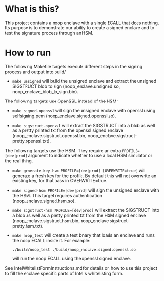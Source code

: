 What is this?
===

This project contains a noop enclave with a single ECALL that does
nothing. Its purpose is to demonstrate our ability to create a signed
enclave and to test the signature process through an HSM.

How to run
===

The following Makefile targets execute different steps in the signing process and output into build/


* `make unsigned` will build the unsigned enclave and extract the unsigned SIGSTRUCT blob to sign (noop\_enclave.unsigned.so, noop\_enclave\_blob\_to\_sign.bin).


The following targets use OpenSSL instead of the HSM:

* `make signed-openssl` will sign the unsigned enclave with openssl using selfsigning.pem (noop\_enclave.signed.openssl.so).

* `make sigstruct-openssl` will extract the SIGSTRUCT into a blob as well as a pretty printed txt from the openssl signed enclave (noop\_enclave.sigstruct.openssl.bin, noop\_enclave.sigstruct-pretty.openssl.txt).


The following targets use the HSM. They require an extra `PROFILE=[dev|prod]` argument to indicate whether to use a local HSM simulator or the real thing.

* `make generate-key-hsm PROFILE=[dev|prod] [OVERWRITE=true]` will generate a fresh key for the profile. By default this will not overwrite an existing key, for that pass in OVERWRITE=true.

* `make signed-hsm PROFILE=[dev|prod]` will sign the unsigned enclave with the HSM. This target requires authentication (noop\_enclave.signed.hsm.so).

* `make sigstruct-hsm PROFILE=[dev|prod]` will extract the SIGSTRUCT into a blob as well as a pretty printed txt from the HSM signed enclave (noop\_enclave.sigstruct.hsm.bin, noop\_enclave.sigstruct-pretty.hsm.txt).


* `make noop_test` will create a test binary that loads an enclave and runs the noop ECALL inside it. For example:

  `./build/noop_test ./build/noop_enclave.signed.openssl.so`

  will run the noop ECALL using the openssl signed enclave.


See IntelWhitelistFormInstructions.md for details on how to use this
project to fill the enclave specific parts of Intel's whitelisting form.
